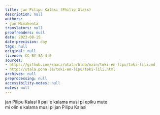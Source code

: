 ```yaml
---
title: jan Pilipu Kalasi (Philip Glass)
description: null
authors:
- jan Mimakenta
translators: null
proofreaders: null
date: 2023-08-15
date-precision: day
tags: null
original: null
license: CC-BY-SA-4.0
sources:
- https://github.com/raacz/utala/blob/main/toki-en-lipu/toki-lili.md
- http://utala.pona.la/toki-en-lipu/toki-lili.html
archives: null
preprocessing: null
accessibility-notes: null
notes: null
---
```


jan Pilipu Kalasi li pali e kalama musi pi epiku mute  
mi olin e kalama musi pi jan Pilipu Kalasi